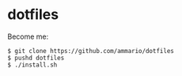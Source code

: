 # dotfiles

Become me:

```
$ git clone https://github.com/ammario/dotfiles
$ pushd dotfiles
$ ./install.sh
```


